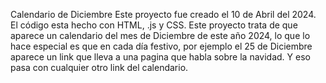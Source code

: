 
Calendario de Diciembre
Este proyecto fue creado el 10 de Abril del 2024.
El código esta hecho con HTML, .js y CSS.
Este proyecto trata de que aparece un calendario del mes de Diciembre de este año 2024, lo que lo hace especial es que en cada día festivo, por ejemplo el 25 de Diciembre aparece un link que lleva a una pagina que habla sobre la navidad.
Y eso pasa con cualquier otro link del calendario.
